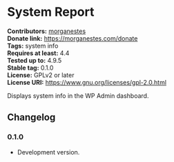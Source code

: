 # System Report #
**Contributors:** [morganestes](https://profiles.wordpress.org/morganestes)  
**Donate link:** https://morganestes.com/donate  
**Tags:** system info  
**Requires at least:** 4.4  
**Tested up to:** 4.9.5  
**Stable tag:** 0.1.0  
**License:** GPLv2 or later  
**License URI:** https://www.gnu.org/licenses/gpl-2.0.html  

Displays system info in the WP Admin dashboard.

## Changelog ##

### 0.1.0 ###
* Development version.
